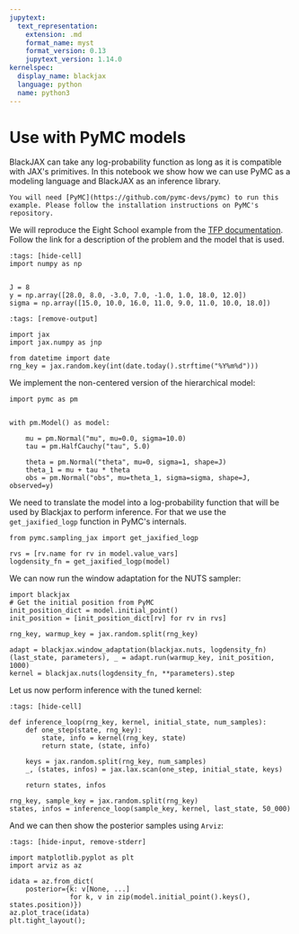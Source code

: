 ```yaml
---
jupytext:
  text_representation:
    extension: .md
    format_name: myst
    format_version: 0.13
    jupytext_version: 1.14.0
kernelspec:
  display_name: blackjax
  language: python
  name: python3
---
```


# Use with PyMC models

BlackJAX can take any log-probability function as long as it is compatible with JAX's primitives. In this notebook we show how we can use PyMC as a modeling language and BlackJAX as an inference library.

``` {admonition} Before you start
You will need [PyMC](https://github.com/pymc-devs/pymc) to run this example. Please follow the installation instructions on PyMC's repository.
```

We will reproduce the Eight School example from the [ TFP documentation](https://www.tensorflow.org/probability/examples/Eight_Schools). Follow the link for a description of the problem and the model that is used.

```{code-cell} python
:tags: [hide-cell]
import numpy as np


J = 8
y = np.array([28.0, 8.0, -3.0, 7.0, -1.0, 1.0, 18.0, 12.0])
sigma = np.array([15.0, 10.0, 16.0, 11.0, 9.0, 11.0, 10.0, 18.0])
```


```{code-cell} ipython3
:tags: [remove-output]

import jax
import jax.numpy as jnp

from datetime import date
rng_key = jax.random.key(int(date.today().strftime("%Y%m%d")))
```

We implement the non-centered version of the hierarchical model:

```{code-cell} python
import pymc as pm


with pm.Model() as model:

    mu = pm.Normal("mu", mu=0.0, sigma=10.0)
    tau = pm.HalfCauchy("tau", 5.0)

    theta = pm.Normal("theta", mu=0, sigma=1, shape=J)
    theta_1 = mu + tau * theta
    obs = pm.Normal("obs", mu=theta_1, sigma=sigma, shape=J, observed=y)
```


We need to translate the model into a log-probability function that will be used by Blackjax to perform inference. For that we use the `get_jaxified_logp` function in PyMC's internals.

```{code-cell} python
from pymc.sampling_jax import get_jaxified_logp

rvs = [rv.name for rv in model.value_vars]
logdensity_fn = get_jaxified_logp(model)
```

We can now run the window adaptation for the NUTS sampler:

```{code-cell} python
import blackjax
# Get the initial position from PyMC
init_position_dict = model.initial_point()
init_position = [init_position_dict[rv] for rv in rvs]

rng_key, warmup_key = jax.random.split(rng_key)

adapt = blackjax.window_adaptation(blackjax.nuts, logdensity_fn)
(last_state, parameters), _ = adapt.run(warmup_key, init_position, 1000)
kernel = blackjax.nuts(logdensity_fn, **parameters).step
```

Let us now perform inference with the tuned kernel:

```{code-cell} python
:tags: [hide-cell]

def inference_loop(rng_key, kernel, initial_state, num_samples):
    def one_step(state, rng_key):
        state, info = kernel(rng_key, state)
        return state, (state, info)

    keys = jax.random.split(rng_key, num_samples)
    _, (states, infos) = jax.lax.scan(one_step, initial_state, keys)

    return states, infos
```

```{code-cell} python
rng_key, sample_key = jax.random.split(rng_key)
states, infos = inference_loop(sample_key, kernel, last_state, 50_000)
```

And we can then show the posterior samples using `Arviz`:

```{code-cell} ipython3
:tags: [hide-input, remove-stderr]

import matplotlib.pyplot as plt
import arviz as az

idata = az.from_dict(
    posterior={k: v[None, ...] 
               for k, v in zip(model.initial_point().keys(), states.position)})
az.plot_trace(idata)
plt.tight_layout();
```

